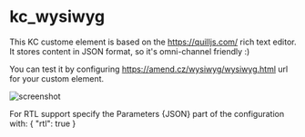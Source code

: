 # kc_wysiwyg

This KC custome element is based on the https://quilljs.com/ rich text editor.
It stores content in JSON format, so it's omni-channel friendly :)

You can test it by configuring https://amend.cz/wysiwyg/wysiwyg.html url for your custom element.

![screenshot](https://amend.cz/wysiwyg/wysiwyg.png)

For RTL support specify the Parameters {JSON} part of the configuration with:
{
    "rtl": true
}
